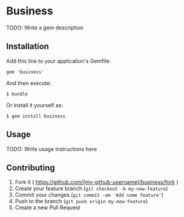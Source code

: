 # Business

TODO: Write a gem description

## Installation

Add this line to your application's Gemfile:

    gem 'business'

And then execute:

    $ bundle

Or install it yourself as:

    $ gem install business

## Usage

TODO: Write usage instructions here

## Contributing

1. Fork it ( https://github.com/[my-github-username]/business/fork )
2. Create your feature branch (`git checkout -b my-new-feature`)
3. Commit your changes (`git commit -am 'Add some feature'`)
4. Push to the branch (`git push origin my-new-feature`)
5. Create a new Pull Request
